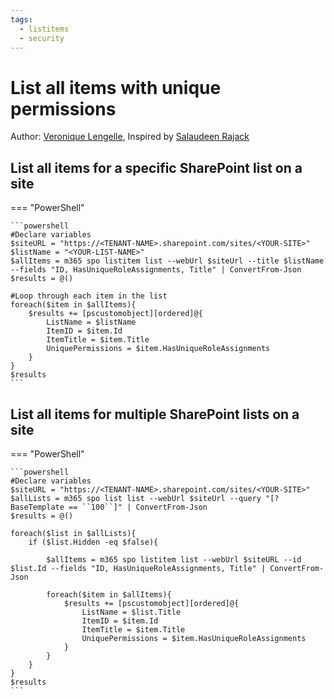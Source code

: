 ```yaml
---
tags:
  - listitems
  - security
---
```


# List all items with unique permissions

Author: [Veronique Lengelle](https://twitter.com/veronicageek), Inspired by [Salaudeen Rajack](https://www.sharepointdiary.com/2017/03/sharepoint-online-get-all-list-items-with-unique-permissions-using-powershell.html)

## List all items for a specific SharePoint list on a site

=== "PowerShell"

    ```powershell
    #Declare variables
    $siteURL = "https://<TENANT-NAME>.sharepoint.com/sites/<YOUR-SITE>"
    $listName = "<YOUR-LIST-NAME>"
    $allItems = m365 spo listitem list --webUrl $siteUrl --title $listName --fields "ID, HasUniqueRoleAssignments, Title" | ConvertFrom-Json
    $results = @()

    #Loop through each item in the list
    foreach($item in $allItems){
        $results += [pscustomobject][ordered]@{
            ListName = $listName
            ItemID = $item.Id
            ItemTitle = $item.Title
            UniquePermissions = $item.HasUniqueRoleAssignments
        }
    }
    $results
    ```

## List all items for multiple SharePoint lists on a site

=== "PowerShell"

    ```powershell
    #Declare variables
    $siteURL = "https://<TENANT-NAME>.sharepoint.com/sites/<YOUR-SITE>"
    $allLists = m365 spo list list --webUrl $siteUrl --query "[?BaseTemplate == ``100``]" | ConvertFrom-Json
    $results = @()

    foreach($list in $allLists){
        if ($list.Hidden -eq $false){ 
            
            $allItems = m365 spo listitem list --webUrl $siteURL --id $list.Id --fields "ID, HasUniqueRoleAssignments, Title" | ConvertFrom-Json
            
            foreach($item in $allItems){
                $results += [pscustomobject][ordered]@{
                    ListName = $list.Title
                    ItemID = $item.Id
                    ItemTitle = $item.Title
                    UniquePermissions = $item.HasUniqueRoleAssignments
                }
            }
        }
    }
    $results
    ```
